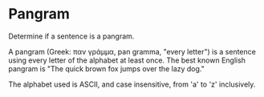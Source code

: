 # Pangram

Determine if a sentence is a pangram.

A pangram (Greek: παν γράμμα, pan gramma, "every letter") is a sentence using
every letter of the alphabet at least once. The best known English pangram is
"The quick brown fox jumps over the lazy dog."

The alphabet used is ASCII, and case insensitive, from 'a' to 'z' inclusively.

